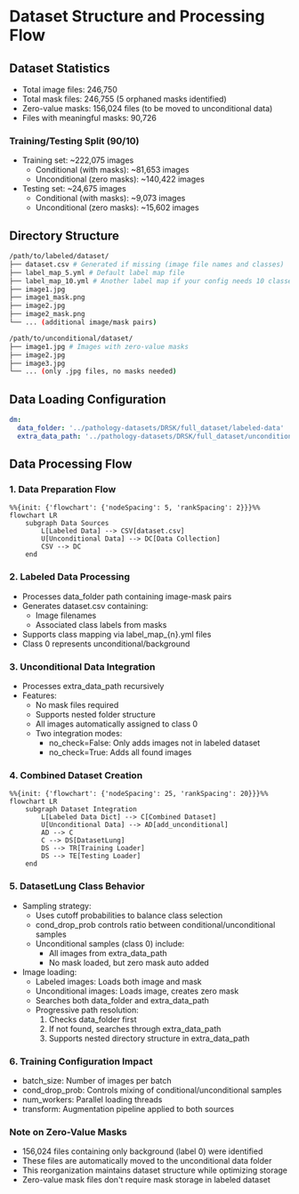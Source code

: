 # Dataset Structure and Processing Flow

## Dataset Statistics
- Total image files: 246,750
- Total mask files: 246,755 (5 orphaned masks identified)
- Zero-value masks: 156,024 files (to be moved to unconditional data)
- Files with meaningful masks: 90,726

### Training/Testing Split (90/10)
- Training set: ~222,075 images
  - Conditional (with masks): ~81,653 images
  - Unconditional (zero masks): ~140,422 images
- Testing set: ~24,675 images
  - Conditional (with masks): ~9,073 images
  - Unconditional (zero masks): ~15,602 images

## Directory Structure
```bash
/path/to/labeled/dataset/
├── dataset.csv # Generated if missing (image file names and classes)
├── label_map_5.yml # Default label map file
├── label_map_10.yml # Another label map if your config needs 10 classes
├── image1.jpg
├── image1_mask.png
├── image2.jpg
├── image2_mask.png
└── ... (additional image/mask pairs)

/path/to/unconditional/dataset/
├── image1.jpg # Images with zero-value masks
├── image2.jpg
├── image3.jpg
└── ... (only .jpg files, no masks needed)
```

## Data Loading Configuration
```yaml
dm:
  data_folder: '../pathology-datasets/DRSK/full_dataset/labeled-data'      # Labeled data path
  extra_data_path: '../pathology-datasets/DRSK/full_dataset/unconditional-data'  # Unconditional data path
```

## Data Processing Flow

### 1. Data Preparation Flow
```mermaid
%%{init: {'flowchart': {'nodeSpacing': 5, 'rankSpacing': 2}}}%%
flowchart LR
    subgraph Data Sources
        L[Labeled Data] --> CSV[dataset.csv]
        U[Unconditional Data] --> DC[Data Collection]
        CSV --> DC
    end
```

### 2. Labeled Data Processing
- Processes data_folder path containing image-mask pairs
- Generates dataset.csv containing:
  - Image filenames
  - Associated class labels from masks
- Supports class mapping via label_map_{n}.yml files
- Class 0 represents unconditional/background

### 3. Unconditional Data Integration
- Processes extra_data_path recursively
- Features:
  - No mask files required
  - Supports nested folder structure
  - All images automatically assigned to class 0
  - Two integration modes:
    - no_check=False: Only adds images not in labeled dataset
    - no_check=True: Adds all found images

### 4. Combined Dataset Creation
```mermaid
%%{init: {'flowchart': {'nodeSpacing': 25, 'rankSpacing': 20}}}%%
flowchart LR
    subgraph Dataset Integration
        L[Labeled Data Dict] --> C[Combined Dataset]
        U[Unconditional Data] --> AD[add_unconditional]
        AD --> C
        C --> DS[DatasetLung]
        DS --> TR[Training Loader]
        DS --> TE[Testing Loader]
    end
```

### 5. DatasetLung Class Behavior
- Sampling strategy:
  - Uses cutoff probabilities to balance class selection
  - cond_drop_prob controls ratio between conditional/unconditional samples
  - Unconditional samples (class 0) include:
    - All images from extra_data_path
    - No mask loaded, but zero mask auto added
- Image loading:
  - Labeled images: Loads both image and mask
  - Unconditional images: Loads image, creates zero mask
  - Searches both data_folder and extra_data_path
  - Progressive path resolution:
    1. Checks data_folder first
    2. If not found, searches through extra_data_path
    3. Supports nested directory structure in extra_data_path

### 6. Training Configuration Impact
- batch_size: Number of images per batch
- cond_drop_prob: Controls mixing of conditional/unconditional samples
- num_workers: Parallel loading threads
- transform: Augmentation pipeline applied to both sources

### Note on Zero-Value Masks
- 156,024 files containing only background (label 0) were identified
- These files are automatically moved to the unconditional data folder
- This reorganization maintains dataset structure while optimizing storage
- Zero-value mask files don't require mask storage in labeled dataset